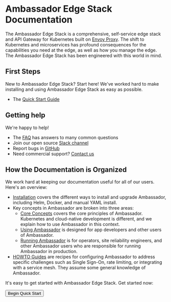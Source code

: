 # Ambassador Edge Stack Documentation

The Ambassador Edge Stack is a comprehensive, self-service edge stack and API Gateway for Kubernetes built on [Envoy Proxy](https://www.envoyproxy.io/). The shift to Kubernetes and microservices has profound consequences for the capabilities you need at the edge, as well as how you manage the edge. The Ambassador Edge Stack has been engineered with this world in mind.

## First Steps

New to Ambassador Edge Stack? Start here! We've worked hard to make installing and using Ambassador Edge Stack as easy as possible.

* The [Quick Start Guide](latest/tutorials/getting-started)

## Getting help

We're happy to help!

* The [FAQ](/about/faq) has answers to many common questions
* Join our open source [Slack channel](https://d6e.co/slack)
* Report bugs in [GitHub](https://github.com/datawire/ambassador)
* Need commercial support? [Contact us](https://www.getambassador.io/contact/)

## How the Documentation is Organized

We work hard at keeping our documentation useful for all of our users. Here's an overview:

* [Installation](latest/topics/install) covers the different ways to install and upgrade Ambassador, including Helm, Docker, and manual YAML install.
* Key concepts in Ambassador are broken into three areas:
  * [Core Concepts](latest/topics/concepts) covers the core principles of Ambassador. Kubernetes and cloud-native development is different, and we explain how to use Ambassador in this context.
  * [Using Ambassador](latest/topics/using) is designed for app developers and other users of Ambassador.
  * [Running Ambassador](latest/topics/running) is for operators, site reliability engineers, and other Ambassador users who are responsible for running Ambassador in production.
* [HOWTO Guides](latest/howtos) are recipes for configuring Ambassador to address specific challenges such as Single Sign-On, rate limiting, or integrating with a service mesh. They assume some general knowledge of Ambassador.

It's easy to get started with Ambassador Edge Stack. Get started now:

<Button color="orange" to="latest/tutorials/getting-started/">Begin Quick Start</Button>